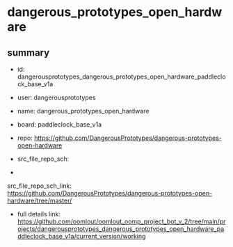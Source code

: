# dangerous_prototypes_open_hardware
 
## summary 
* id: dangerousprototypes_dangerous_prototypes_open_hardware_paddleclock_base_v1a
* user: dangerousprototypes
* name: dangerous_prototypes_open_hardware
* board: paddleclock_base_v1a
* repo: https://github.com/DangerousPrototypes/dangerous-prototypes-open-hardware



* src_file_repo_sch: 
*
 src_file_repo_sch_link: https://github.com/DangerousPrototypes/dangerous-prototypes-open-hardware/tree/master/
* full details link: https://github.com/oomlout/oomlout_oomp_project_bot_v_2/tree/main/projects/dangerousprototypes_dangerous_prototypes_open_hardware_paddleclock_base_v1a/current_version/working  






